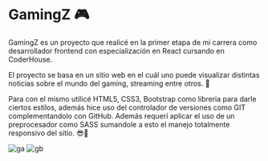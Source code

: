 
# GamingZ 🎮

GamingZ es un proyecto que realicé en la primer etapa de mi carrera como desarrollador frontend con especialización en React cursando en CoderHouse. 

El proyecto se basa en un sitio web en el cuál uno puede visualizar distintas noticias sobre el mundo del gaming, streaming entre otros. 🤯

Para con el mismo utilicé HTML5, CSS3, Bootstrap como libreria para darle ciertos estilos, además hice uso del controlador de versiones como GIT complementandolo con GitHub. Además requerí aplicar  el uso de un preprocesador como SASS sumandole a esto el manejo totalmente responsivo del sitio. 😎👾


![ga](https://github.com/ezequielquevedo111/gaming-z/assets/109804108/033e87b3-fe52-4220-9ba6-614d9616880e)
![gb](https://github.com/ezequielquevedo111/gaming-z/assets/109804108/d729ce03-871b-4b07-909c-581059a5a7f0)
